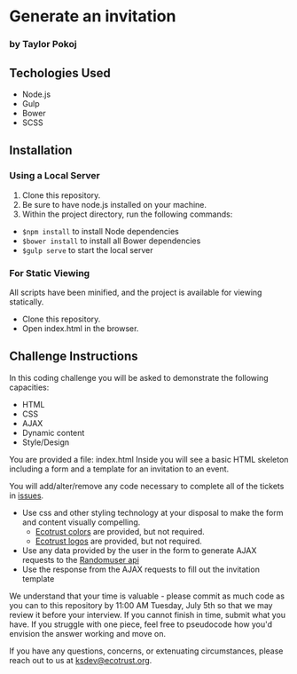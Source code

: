 # Generate an invitation
### by Taylor Pokoj

## Techologies Used
* Node.js
* Gulp
* Bower
* SCSS

## Installation

### Using a Local Server
1. Clone this repository.
2. Be sure to have node.js installed on your machine.
3. Within the project directory, run the following commands:
* `$npm install` to install Node dependencies
* `$bower install` to install all Bower dependencies
* `$gulp serve` to start the local server

### For Static Viewing
All scripts have been minified, and the project is available for viewing statically.
* Clone this repository.
* Open index.html in the browser.

## Challenge Instructions

In this coding challenge you will be asked to demonstrate the following capacities:
* HTML
* CSS
* AJAX
* Dynamic content
* Style/Design

You are provided a file: index.html
Inside you will see a basic HTML skeleton including a form and a template for an invitation to an event.

You will add/alter/remove any code necessary to complete all of the tickets in [issues](../../issues).
* Use css and other styling technology at your disposal to make the form and content visually compelling.
    * [Ecotrust colors](documentation/Ecotrust_web_colors.pdf) are provided, but not required.
    * [Ecotrust logos](media/img/) are provided, but not required.
* Use any data provided by the user in the form to generate AJAX requests to the [Randomuser api](https://randomuser.me/)
* Use the response from the AJAX requests to fill out the invitation template

We understand that your time is valuable - please commit as much code as you can to this repository by 11:00 AM Tuesday, July 5th so that we may review it before your interview. If you cannot finish in time, submit what you have. If you struggle with one piece, feel free to pseudocode how you'd envision the answer working and move on.

If you have any questions, concerns, or extenuating circumstances, please reach out to us at <ksdev@ecotrust.org>.
